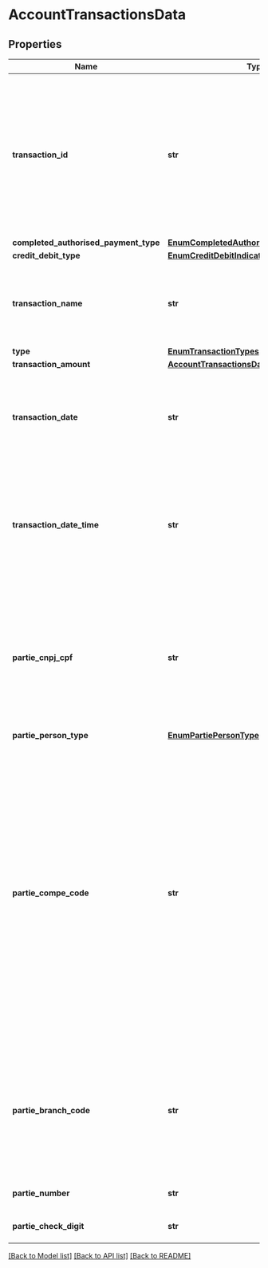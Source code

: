 # AccountTransactionsData

## Properties
Name | Type | Description | Notes
------------ | ------------- | ------------- | -------------
**transaction_id** | **str** | Código ou identificador único prestado pela instituição que mantém a conta para representar a transação individual.  O ideal é que o &#x60;transactionId&#x60; seja imutável.  No entanto, o &#x60;transactionId&#x60; deve obedecer, no mínimo, as regras de imutabilidade propostas conforme tabela “Data de imutabilidade por tipo de transação” presente nas orientações desta API.  | 
**completed_authorised_payment_type** | [**EnumCompletedAuthorisedPaymentIndicator**](EnumCompletedAuthorisedPaymentIndicator.md) |  | 
**credit_debit_type** | [**EnumCreditDebitIndicator**](EnumCreditDebitIndicator.md) |  | 
**transaction_name** | **str** | Literal usada na instituição financeira para identificar a transação. A informação apresentada precisa ser a mesma utilizada nos canais eletrônicos da instituição (extrato). | 
**type** | [**EnumTransactionTypes**](EnumTransactionTypes.md) |  | 
**transaction_amount** | [**AccountTransactionsDataAmount**](AccountTransactionsDataAmount.md) |  | 
**transaction_date** | **str** | Se indicador de transação: TRANSACAO_EFETIVADA - corresponde a data de lançamento da transação LANCAMENTO_FUTURO - corresponde a data prevista de efetivação da transação.  | 
**transaction_date_time** | **str** | Data e hora original da transação. No primeiro momento, as instituições poderão complementar informações faltantes com 0 (Por exemplo: 2016-01-29T00:00:00.000Z). A partir de 31/01/2024 é esperado que o campo seja preenchido com informações reais.  | 
**partie_cnpj_cpf** | **str** | Identificação da pessoa envolvida na transação: pagador ou recebedor (Preencher com o CPF ou CNPJ, sem formatação). Exceção a obrigatoriedade de envio: Tipo de transação TED quando se tratar de Transferência entre Reservas (STR0004) e Recebimento de recursos judiciais (STR0051R2).  | [optional] 
**partie_person_type** | [**EnumPartiePersonType**](EnumPartiePersonType.md) |  | [optional] 
**partie_compe_code** | **str** | Código identificador atribuído pelo Banco Central do Brasil às instituições participantes do STR (Sistema de Transferência de reservas) referente à pessoa envolvida na transação. O número-código substituiu o antigo código COMPE. Todos os participantes do STR, exceto as Infraestruturas do Mercado Financeiro (IMF) e a Secretaria do Tesouro Nacional, possuem um número-código independentemente de participarem da Centralizadora da Compensação de Cheques (Compe). O campo tem a anotação “n/a” (“não se aplica”) para os participantes do STR aos quais não é atribuído um número-código | [optional] 
**partie_branch_code** | **str** | Código da Agência detentora da conta da pessoa envolvida na transação. (Agência é a dependência destinada ao atendimento aos clientes, ao público em geral e aos associados de cooperativas de crédito, no exercício de atividades da instituição, não podendo ser móvel ou transitória) | [optional] 
**partie_number** | **str** | Número da conta da pessoa envolvida na transação | [optional] 
**partie_check_digit** | **str** | Dígito da conta da pessoa envolvida na transação | [optional] 

[[Back to Model list]](../README.md#documentation-for-models) [[Back to API list]](../README.md#documentation-for-api-endpoints) [[Back to README]](../README.md)

